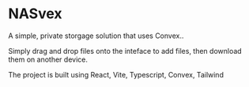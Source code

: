 # NASvex

A simple, private storgage solution that uses Convex..

Simply drag and drop files onto the inteface to add files, then download them on another device.

The project is built using React, Vite, Typescript, Convex, Tailwind